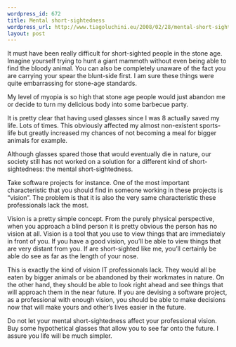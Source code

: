 ```yaml
--- 
wordpress_id: 672
title: Mental short-sightedness
wordpress_url: http://www.tiagoluchini.eu/2008/02/28/mental-short-sightedness/
layout: post
---
```

It must have been really difficult for short-sighted people in the stone age. Imagine yourself trying to hunt a giant mammoth without even being able to find the bloody animal. You can also be completely unaware of the fact you are carrying your spear the blunt-side first. I am sure these things were quite embarrassing for stone-age standards.

My level of myopia is so high that stone age people would just abandon me or decide to turn my delicious body into some barbecue party.

It is pretty clear that having used glasses since I was 8 actually saved my life. Lots of times. This obviously affected my almost non-existent sports-life but greatly increased my chances of not becoming a meal for bigger animals for example.

Although glasses spared those that would eventually die in nature, our society still has not worked on a solution for a different kind of short-sightedness: the mental short-sightedness.

Take software projects for instance. One of the most important characteristic that you should find in someone working in these projects is “vision”. The problem is that it is also the very same characteristic these professionals lack the most.

Vision is a pretty simple concept. From the purely physical perspective, when you approach a blind person it is pretty obvious the person has no vision at all. Vision is a tool that you use to view things that are immediately in front of you. If you have a good vision, you’ll be able to view things that are very distant from you. If are short-sighted like me, you’ll certainly be able do see as far as the length of your nose.

This is exactly the kind of vision IT professionals lack. They would all be eaten by bigger animals or be abandoned by their workmates in nature. On the other hand, they should be able to look right ahead and see things that will approach them in the near future. If you are devising a software project, as a professional with enough vision, you should be able to make decisions now that will make yours and other’s lives easier in the future.

Do not let your mental short-sightedness affect your professional vision. Buy some hypothetical glasses that allow you to see far onto the future. I assure you life will be much simpler.
